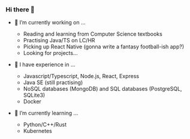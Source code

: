 ### Hi there 👋

<!--
**chew01/chew01** is a ✨ _special_ ✨ repository because its `README.md` (this file) appears on your GitHub profile.

Here are some ideas to get you started:

- 🔭 I’m currently working on ...
- 🌱 I’m currently learning ...
- 👯 I’m looking to collaborate on ...
- 🤔 I’m looking for help with ...
- 💬 Ask me about ...
- 📫 How to reach me: ...
- 😄 Pronouns: ...
- ⚡ Fun fact: ...
-->

- 🔭 I’m currently working on ...
  - Reading and learning from Computer Science textbooks
  - Practising Java/TS on LC/HR
  - Picking up React Native (gonna write a fantasy football-ish app?)
  - Looking for projects...

- 🧠 I have experience in ...
  - Javascript/Typescript, Node.js, React, Express
  - Java SE (still practising)
  - NoSQL databases (MongoDB) and SQL databases (PostgreSQL, SQLite3)
  - Docker

- 🌱 I’m currently learning ...
  - Python/C++/Rust
  - Kubernetes
